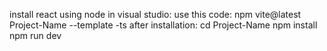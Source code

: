 install react using node in visual studio:
use this code: npm vite@latest Project-Name --template -ts
after installation: cd Project-Name
                    npm install
                    npm run dev

